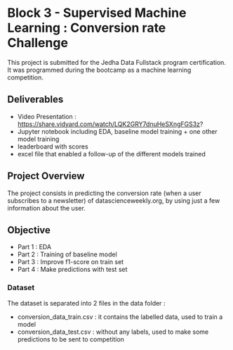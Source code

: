 # Block 3 - Supervised Machine Learning : Conversion rate Challenge

This project is submitted for the Jedha Data Fullstack program certification. It was programmed during the bootcamp as a machine learning competition.


## Deliverables

- Video Presentation : https://share.vidyard.com/watch/LQK2GRY7dnuHeSXngFGS3z?
- Jupyter notebook including EDA, baseline model training + one other model training
- leaderboard with scores
- excel file that enabled a follow-up of the different models trained


## Project Overview

The project consists in predicting the conversion rate (when a user subscribes to a newsletter) of datascienceweekly.org, by using just a few information about the user.

## Objective

- Part 1 : EDA
- Part 2 : Training of baseline model
- Part 3 : Improve f1-score on train set
- Part 4 : Make predictions with test set 

### Dataset

The dataset is separated into 2 files in the data folder :
- conversion_data_train.csv : it contains the labelled data, used to train a model
- conversion_data_test.csv : without any labels, used to make some predictions to be sent to competition

